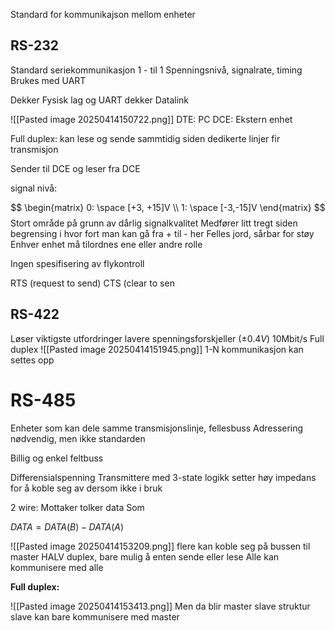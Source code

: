 Standard for kommunikajson mellom enheter

## RS-232
Standard seriekommunikasjon 1 - til 1
Spenningsnivå, signalrate, timing
Brukes med UART

Dekker Fysisk lag og UART dekker Datalink

![[Pasted image 20250414150722.png]]
DTE: PC
DCE: Ekstern enhet

Full duplex: kan lese og sende sammtidig siden dedikerte linjer fir transmisjon

Sender til DCE og leser fra DCE

signal nivå:

$$
\begin{matrix}
0: \space [+3, +15]V \\
1: \space [-3,-15]V
\end{matrix}
$$
Stort område på grunn av dårlig signalkvalitet
Medfører litt tregt siden begrensing i hvor fort man kan gå fra + til - her
Felles jord, sårbar for støy
Enhver enhet må tilordnes ene eller andre rolle

Ingen spesifisering av flykontroll

RTS (request to send)
CTS (clear to sen


## RS-422


Løser viktigste utfordringer
lavere spenningsforskjeller ($\pm 0.4V$)
10Mbit/s
Full duplex
![[Pasted image 20250414151945.png]]
1-N kommunikasjon kan settes opp

# RS-485

Enheter som kan dele samme transmisjonslinje, fellesbuss
Adressering nødvendig, men ikke standarden

Billig og enkel feltbuss

Differensialspenning
Transmittere med 3-state logikk
setter høy impedans for å koble seg av dersom ikke i bruk

2 wire:
Mottaker tolker data Som 

$DATA = DATA(B)-DATA(A)$

![[Pasted image 20250414153209.png]]
flere kan koble seg på bussen til master
HALV duplex, bare mulig å enten sende eller lese
Alle kan kommunisere med alle

**Full duplex:**

![[Pasted image 20250414153413.png]]
Men da blir master slave struktur
slave kan bare kommunisere med master